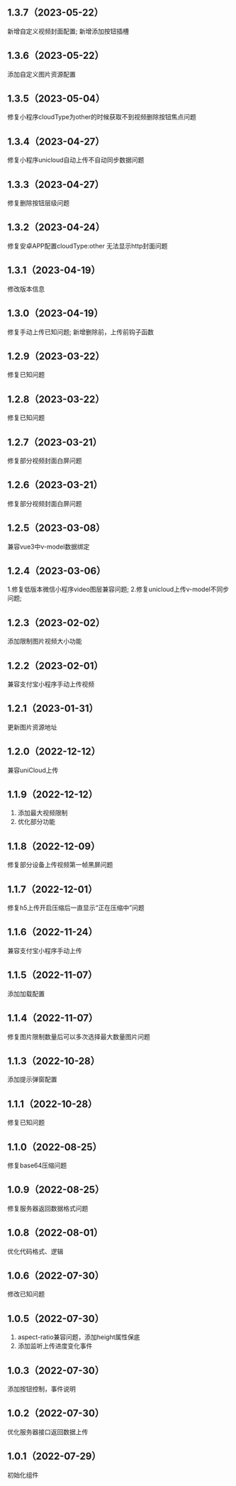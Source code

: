 ## 1.3.7（2023-05-22）
新增自定义视频封面配置; 新增添加按钮插槽
## 1.3.6（2023-05-22）
添加自定义图片资源配置
## 1.3.5（2023-05-04）
修复小程序cloudType为other的时候获取不到视频删除按钮焦点问题
## 1.3.4（2023-04-27）
修复小程序unicloud自动上传不自动同步数据问题
## 1.3.3（2023-04-27）
修复删除按钮层级问题
## 1.3.2（2023-04-24）
修复安卓APP配置cloudType:other 无法显示http封面问题
## 1.3.1（2023-04-19）
修改版本信息
## 1.3.0（2023-04-19）
修复手动上传已知问题; 新增删除前，上传前钩子函数
## 1.2.9（2023-03-22）
修复已知问题
## 1.2.8（2023-03-22）
修复已知问题
## 1.2.7（2023-03-21）
修复部分视频封面白屏问题
## 1.2.6（2023-03-21）
修复部分视频封面白屏问题
## 1.2.5（2023-03-08）
兼容vue3中v-model数据绑定
## 1.2.4（2023-03-06）
1.修复低版本微信小程序video图层兼容问题;
2.修复unicloud上传v-model不同步问题;
## 1.2.3（2023-02-02）
添加限制图片视频大小功能
## 1.2.2（2023-02-01）
兼容支付宝小程序手动上传视频
## 1.2.1（2023-01-31）
更新图片资源地址
## 1.2.0（2022-12-12）
兼容uniCloud上传
## 1.1.9（2022-12-12）
1. 添加最大视频限制
2. 优化部分功能
## 1.1.8（2022-12-09）
修复部分设备上传视频第一帧黑屏问题
## 1.1.7（2022-12-01）
修复h5上传开启压缩后一直显示“正在压缩中”问题
## 1.1.6（2022-11-24）
兼容支付宝小程序手动上传
## 1.1.5（2022-11-07）
添加加载配置
## 1.1.4（2022-11-07）
修复图片限制数量后可以多次选择最大数量图片问题
## 1.1.3（2022-10-28）
添加提示弹窗配置
## 1.1.1（2022-10-28）
修复已知问题
## 1.1.0（2022-08-25）
修复base64压缩问题
## 1.0.9（2022-08-25）
修复服务器返回数据格式问题
## 1.0.8（2022-08-01）
优化代码格式、逻辑
## 1.0.6（2022-07-30）
修改已知问题
## 1.0.5（2022-07-30）
1. aspect-ratio兼容问题，添加height属性保底
2. 添加监听上传进度变化事件
## 1.0.3（2022-07-30）
添加按钮控制，事件说明
## 1.0.2（2022-07-30）
优化服务器接口返回数据上传
## 1.0.1（2022-07-29）
初始化组件
